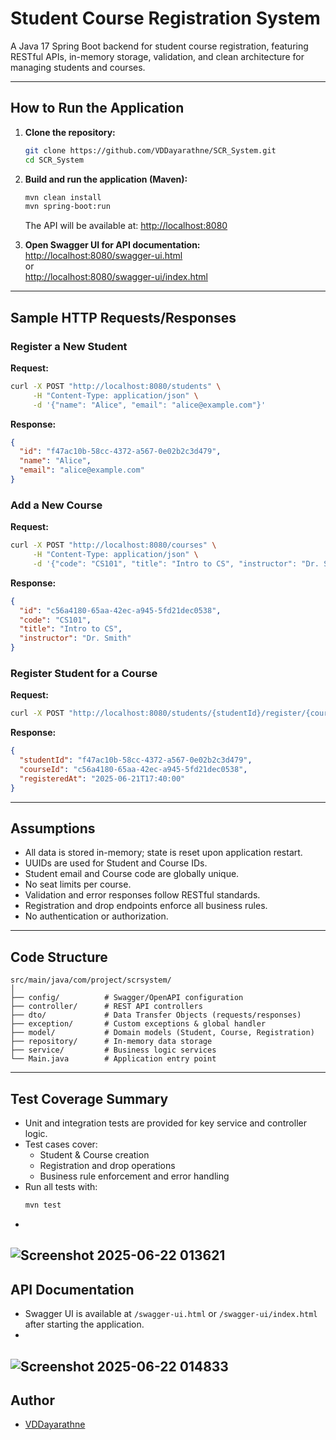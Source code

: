 # Student Course Registration System

A Java 17 Spring Boot backend for student course registration, featuring RESTful APIs, in-memory storage, validation, and clean architecture for managing students and courses.

---

## How to Run the Application

1. **Clone the repository:**
   ```bash
   git clone https://github.com/VDDayarathne/SCR_System.git
   cd SCR_System
   ```

2. **Build and run the application (Maven):**
   ```bash
   mvn clean install
   mvn spring-boot:run
   ```
   The API will be available at: [http://localhost:8080](http://localhost:8080)

3. **Open Swagger UI for API documentation:**  
   [http://localhost:8080/swagger-ui.html](http://localhost:8080/swagger-ui.html)  
   or  
   [http://localhost:8080/swagger-ui/index.html](http://localhost:8080/swagger-ui/index.html)

---

## Sample HTTP Requests/Responses

### Register a New Student
**Request:**
```bash
curl -X POST "http://localhost:8080/students" \
     -H "Content-Type: application/json" \
     -d '{"name": "Alice", "email": "alice@example.com"}'
```
**Response:**
```json
{
  "id": "f47ac10b-58cc-4372-a567-0e02b2c3d479",
  "name": "Alice",
  "email": "alice@example.com"
}
```

### Add a New Course
**Request:**
```bash
curl -X POST "http://localhost:8080/courses" \
     -H "Content-Type: application/json" \
     -d '{"code": "CS101", "title": "Intro to CS", "instructor": "Dr. Smith"}'
```
**Response:**
```json
{
  "id": "c56a4180-65aa-42ec-a945-5fd21dec0538",
  "code": "CS101",
  "title": "Intro to CS",
  "instructor": "Dr. Smith"
}
```

### Register Student for a Course
**Request:**
```bash
curl -X POST "http://localhost:8080/students/{studentId}/register/{courseId}"
```
**Response:**
```json
{
  "studentId": "f47ac10b-58cc-4372-a567-0e02b2c3d479",
  "courseId": "c56a4180-65aa-42ec-a945-5fd21dec0538",
  "registeredAt": "2025-06-21T17:40:00"
}
```

---

## Assumptions

- All data is stored in-memory; state is reset upon application restart.
- UUIDs are used for Student and Course IDs.
- Student email and Course code are globally unique.
- No seat limits per course.
- Validation and error responses follow RESTful standards.
- Registration and drop endpoints enforce all business rules.
- No authentication or authorization.

---

## Code Structure

```
src/main/java/com/project/scrsystem/
│
├── config/          # Swagger/OpenAPI configuration
├── controller/      # REST API controllers
├── dto/             # Data Transfer Objects (requests/responses)
├── exception/       # Custom exceptions & global handler
├── model/           # Domain models (Student, Course, Registration)
├── repository/      # In-memory data storage
├── service/         # Business logic services
└── Main.java        # Application entry point
```

---

## Test Coverage Summary

- Unit and integration tests are provided for key service and controller logic.
- Test cases cover:
  - Student & Course creation
  - Registration and drop operations
  - Business rule enforcement and error handling
- Run all tests with:
  ```bash
  mvn test
  ```
- 
![Screenshot 2025-06-22 013621](https://github.com/user-attachments/assets/b4ab498b-bdbf-4eb8-96f5-f25b74a4eb16)
---

## API Documentation

- Swagger UI is available at `/swagger-ui.html` or `/swagger-ui/index.html` after starting the application.
- 
![Screenshot 2025-06-22 014833](https://github.com/user-attachments/assets/1e451643-5f0d-45ae-9b47-a77d154df47b)
---

## Author

- [VDDayarathne](https://github.com/VDDayarathne)
